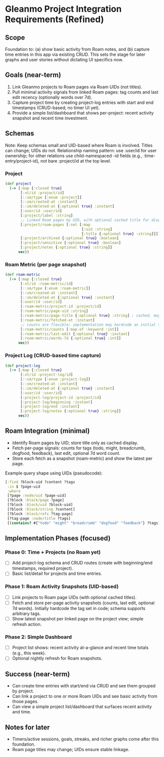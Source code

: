 # Gleanmo Project Integration Requirements (Refined)

## Scope

Foundation to: (a) show basic activity from Roam notes, and (b) capture time entries in this app via existing CRUD. This sets the stage for later graphs and user stories without dictating UI specifics now.

## Goals (near-term)

1. Link Gleanmo projects to Roam pages via Roam UIDs (not titles).
2. Pull minimal activity signals from linked Roam pages: tag counts and last edit recency (optionally words over 7d).
3. Capture project time by creating project-log entries with start and end timestamps (CRUD-based; no timer UI yet).
4. Provide a simple list/dashboard that shows per-project: recent activity snapshot and recent time investment.

## Schemas

Note: Keep schemas small and UID-based where Roam is involved. Titles can change; UIDs do not. Relationship naming pattern: use :user/id for user ownership; for other relations use child-namespaced -id fields (e.g., :time-entry/project-id), not bare :project/id at the top level.

### Project
```clojure
(def project
  (-> [:map {:closed true}
       [:xt/id :project/id]
       [::sm/type [:enum :project]]
       [::sm/created-at :instant]
       [::sm/deleted-at {:optional true} :instant]
       [:user/id :user/id]
       [:project/label :string]
       ;; Linked Roam pages by UID, with optional cached title for display
       [:project/roam-pages [:set [:map
                                   [:uid :string]
                                   [:title {:optional true} :string]]]]
       [:project/archived {:optional true} :boolean]
       [:project/sensitive {:optional true} :boolean]
       [:project/notes {:optional true} :string]]
      vec))
```

### Roam Metric (per page snapshot)
```clojure
(def roam-metric
  (-> [:map {:closed true}
       [:xt/id :roam-metric/id]
       [::sm/type [:enum :roam-metric]]
       [::sm/created-at :instant]
       [::sm/deleted-at {:optional true} :instant]
       [:user/id :user/id]
       [:roam-metric/project-id :project/id]
       [:roam-metric/page-uid :string]
       [:roam-metric/page-title {:optional true} :string] ; cached, may change in Roam
       [:roam-metric/fetched-at :instant]
       ;; counts are flexible; implementation may hardcode an initial set of tags
       [:roam-metric/counts [:map-of :keyword :int]]
       [:roam-metric/last-edit {:optional true} :instant]
       [:roam-metric/words-7d {:optional true} :int]]
      vec))
```

### Project Log (CRUD-based time capture)
```clojure
(def project-log
  (-> [:map {:closed true}
       [:xt/id :project-log/id]
       [::sm/type [:enum :project-log]]
       [::sm/created-at :instant]
       [::sm/deleted-at {:optional true} :instant]
       [:user/id :user/id]
       [:project-log/project-id :project/id]
       [:project-log/beginning :instant]
       [:project-log/end :instant]
       [:project-log/notes {:optional true} :string]]
      vec))
```

## Roam Integration (minimal)

- Identify Roam pages by UID; store title only as cached display.
- Fetch per-page signals: counts for tags (todo, might, breadcrumb, dogfood, feedback), last edit, optional 7d word count.
- Store each fetch as a snapshot (roam-metric) and show the latest per page.

Example query shape using UIDs (pseudocode):
```clojure
[:find ?block-uid ?content ?tags
 :in $ ?page-uid
 :where
 [?page :node/uid ?page-uid]
 [?block :block/page ?page]
 [?block :block/uid ?block-uid]
 [?block :block/string ?content]
 [?block :block/refs ?tag-page]
 [?tag-page :node/title ?tags]
 [(contains? #{"todo" "might" "breadcrumb" "dogfood" "feedback"} ?tags)]]
```

## Implementation Phases (focused)

### Phase 0: Time + Projects (no Roam yet)
- [ ] Add project-log schema and CRUD routes (create with beginning/end timestamps, required project).
- [ ] Basic list/detail for projects and time entries.

### Phase 1: Roam Activity Snapshots (UID-based)
- [ ] Link projects to Roam page UIDs (with optional cached titles).
- [ ] Fetch and store per-page activity snapshots (counts, last edit, optional 7d words). Initially hardcode the tag set in code; schema supports arbitrary tags.
- [ ] Show latest snapshot per linked page on the project view; simple refresh action.

### Phase 2: Simple Dashboard
- [ ] Project list shows: recent activity at-a-glance and recent time totals (e.g., this week).
- [ ] Optional nightly refresh for Roam snapshots.

## Success (near-term)

- Can create time entries with start/end via CRUD and see them grouped by project.
- Can link a project to one or more Roam UIDs and see basic activity from those pages.
- Can view a simple project list/dashboard that surfaces recent activity and time.

## Notes for later

- Timers/active sessions, goals, streaks, and richer graphs come after this foundation.
- Roam page titles may change; UIDs ensure stable linkage.
